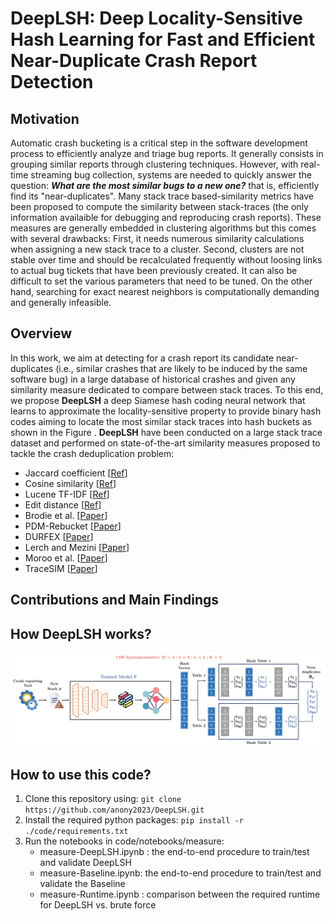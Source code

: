 # DeepLSH: Deep Locality-Sensitive Hash Learning for Fast and Efficient Near-Duplicate Crash Report Detection

## Motivation
Automatic crash bucketing is a critical step in the software development process to efficiently analyze and triage bug reports. It generally consists in grouping similar reports through clustering techniques. However, with real-time streaming bug collection, systems are needed to quickly answer the question: ***What are the most similar bugs to a new one?*** that is, efficiently find its "near-duplicates". Many stack trace based-similarity metrics have been proposed to compute the similarity between stack-traces (the only information availaible for debugging and reproducing crash reports). These measures are generally embedded in clustering algorithms but this comes with several drawbacks: First, it needs numerous similarity calculations when assigning a new stack trace to a cluster. Second, clusters are not stable over time and should be recalculated frequently without loosing links to actual bug tickets that have been previously created. It can also be difficult to set the various parameters that need to be tuned. On the other hand, searching for exact nearest neighbors is computationally demanding and generally infeasible.   

## Overview
In this work, we aim at detecting for a crash report its candidate near-duplicates (i.e., similar crashes that are likely to be induced by the same software bug) in a large database of historical crashes and given any similarity measure dedicated to compare between stack traces. To this end, we propose **DeepLSH** a deep Siamese hash coding neural network that learns to approximate the locality-sensitive property to provide binary hash codes aiming to locate the most similar stack traces into hash buckets as shown in the Figure . **DeepLSH** have been conducted on a large stack trace dataset and performed on state-of-the-art similarity measures proposed to tackle the crash deduplication problem:
- Jaccard coefficient [[Ref](https://en.wikipedia.org/wiki/Jaccard_index)]
- Cosine similarity [[Ref](https://en.wikipedia.org/wiki/Sine_and_cosine)]
- Lucene TF-IDF [[Ref](https://lucene.apache.org/core/7_6_0/core/org/apache/lucene/search/similarities/TFIDFSimilarity.html)]
- Edit distance [[Ref](https://en.wikipedia.org/wiki/Edit_distance)]
- Brodie et al. [[Paper](https://www.cs.drexel.edu/~spiros/teaching/CS576/papers/Brodie_ICAC05.pdf)]
- PDM-Rebucket [[Paper](https://www.researchgate.net/publication/254041628_ReBucket_A_method_for_clustering_duplicate_crash_reports_based_on_call_stack_similarity)]
- DURFEX [[Paper](https://users.encs.concordia.ca/~abdelw/papers/QRS17-Durfex.pdf)]
- Lerch and Mezini [[Paper](https://files.inria.fr/sachaproject/htdocs//lerch2013.pdf)]
- Moroo et al. [[Paper](http://ksiresearch.org/seke/seke17paper/seke17paper_135.pdf)]
- TraceSIM [[Paper](https://arxiv.org/pdf/2009.12590.pdf)]

## Contributions and Main Findings

## How DeepLSH works? 

![test](code/Images/Images-paper/Test-Phase.png)

## How to use this code?
1. Clone this repository using: ```git clone https://github.com/anony2023/DeepLSH.git ```
2. Install the required python packages: ```pip install -r ./code/requirements.txt ```
3. Run the notebooks in code/notebooks/measure:
    * measure-DeepLSH.ipynb : the end-to-end procedure to train/test and validate DeepLSH
    * measure-Baseline.ipynb: the end-to-end procedure to train/test and validate the Baseline
    * measure-Runtime.ipynb : comparison between the required runtime for DeepLSH vs. brute force

